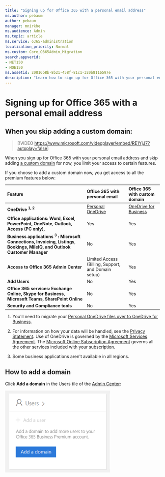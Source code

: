 ```yaml
---
title: "Signing up for Office 365 with a personal email address"
ms.author: pebaum
author: pebaum
manager: mnirkhe
ms.audience: Admin
ms.topic: article
ms.service: o365-administration
localization_priority: Normal
ms.custom: Core_O365Admin_Migration
search.appverid:
- MET150
- MOE150
ms.assetid: 20816b8b-8b21-458f-81c1-320b8116597e
description: "Learn how to sign up for Office 365 with your personal email address, if you don't prefer to add a custom domain. "
---
```


# Signing up for Office 365 with a personal email address

## When you skip adding a custom domain:

> [!VIDEO https://www.microsoft.com/videoplayer/embed/RE1YjJ7?autoplay=false]
  
When you sign up for Office 365 with your personal email address and skip adding [a custom domain](../get-help-with-domains/what-is-a-domain.md) for now, you limit your access to certain features. 
  
If you choose to add a custom domain now, you get access to all the premium features below:
  
|**Feature**|**Office 365 with personal email**|**Office 365 with custom domain**|
|:-----|:-----|:-----|
|**OneDrive <sup>1, 2</sup>**| [Personal OneDrive ](https://onedrive.live.com/about/en-us/plans/)| [OneDrive for Business](https://onedrive.live.com/about/en-us/business/) |
|**Office applications: Word, Excel, PowerPoint, OneNote, Outlook, Access (PC only),**| Yes | Yes 
|**Business applications <sup>3</sup> : Microsoft Connections, Invoicing, Listings, Bookings, MileIQ, and Outlook Customer Manager**| No | Yes 
|**Access to Office 365 Admin Center**| Limited Access (Billing, Support, and Domain setup) | Yes
|**Add Users**| No | Yes
|**Office 365 services: Exchange Online, Skype for Business, Microsoft Teams, SharePoint Online**| No | Yes
|**Security and Compliance tools**| No | Yes
   
 1. You'll need to migrate your [Personal OneDrive files over to OneDrive for Business](move-email-and-data-to-office-365-business-premium.md).
  
 2. For information on how your data will be handled, see the [Privacy Statement](https://g.microsoftonline.com/0BX20en/138). Use of OneDrive is governed by the [Microsoft Services Agreement](https://signup.live.com/signup?ru=https://login.live.com/oauth20_authorize.srf?lc%3d1033%26response_type%3dcode%26client_id%3d51483342-085c-4d86-bf88-cf50c7252078%26scope%3dopenid%2bprofile%2bemail%2boffline_access%26response_mode%3dform_post%26redirect_uri%3dhttps://login.microsoftonline.com/common/federation/oauth2%26state%3drQIIAXWRO2_TUACFc_NSUyGoEBKVEFIHJCSQk-vrR-JIHdLWSdPGaR426TVDZCeO7TjX17Ld5rGzd47EwgLqyFLED2DolBFVMIOYEBMjaXeWM5zvDEfnvEixebb8jOd4wSiaEiMZIsfwEgsZg0ciwwmcyCHIDgXIhQ83t64-PP_-ZvtGvnr04-uX8yedJcj1J-65lR9QcgkeO3EcROVCYTqd5ulo5A7uQOETACsAfgKwTGYsn9G6l8lI5EReYIWSCDmuJIhIKuYxkae6OiT6WIkx6nhNF0K80McN1eYVtR0rB56goKqD1YqgE5lde3wTVb071pOh3oWwSapuo3fkKKS-9vAcIwzx2JlgtT67ST44qZzFDroVGroL608yN6Ih6Qc0ipep9-AksPz6cJ_6vjWI87cxy4_dgRG71G-FNLDC2LWiXbOrtHuKZ7W0_nlgtvwOPZYJU-_7HsIYmWhPY2XSOz2WGh27PzY0ElRHbXgoOqo-N0Rq8KpNTbuzPy_CU1k7VJslRgtmc143vS6vwBrlup0SrYa-ViPzOdNTJHl_OGAachhVhnsz9WMqu56VUP86dX9dyneHO0FIR-7EWqXBr_Q9mCpvbGxuJbYTO4m_afAus36u-1qsZVblo7ffELCfgsR1pkCw8yps8Mh7SaJJaTGxXQU6MB7jakM_iyYHLQVJbRya07a9K5XZiyy4yGZ_ZxOfc_87-h81%26estsfed%3d1%26uaid%3ddd27a8b7188545dab714e7d8c6761b52%26lw%3d1%26fl%3deasi2%26mkt%3den-US&amp;mkt=EN-US&amp;uiflavor=web&amp;lw=1&amp;fl=easi2&amp;client_id=51483342-085c-4d86-bf88-cf50c7252078&amp;uaid=dd27a8b7188545dab714e7d8c6761b52&amp;lic=1). The [Microsoft Online Subscription Agreement](https://portal.office.com/Commerce/Mosa.aspx?cc2=US&amp;cl=en&amp;cc=en-US&amp;gcc=False) governs all the other services included with your subscription.
  
3. Some business applications aren't available in all regions.
  
## How to add a domain

Click **Add a domain** in the Users tile of the [Admin Center](https://portal.office.com/adminportal/Home?idp=msa):
  
![Add a domain - Users tile - Admin Center](../media/c72e10b2-b1d1-491d-be4a-c4bc5eaa0467.png)
  

